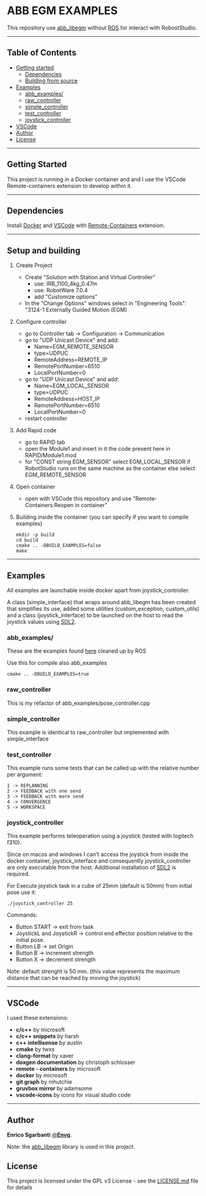 # **ABB EGM EXAMPLES**
This repository use [abb_libegm](https://github.com/ros-industrial/abb_libegm) without [ROS](https://www.ros.org) for interact with RobostStudio.

---
## **Table of Contents**

* [Getting started](#getting-started)
  * [Dependencies](#dependencies)
  * [Building from source](#building-from-source)
* [Examples](#examples)
    * [abb_examples/](#abb_examples)
    * [raw_controller](#raw_controller)
    * [simple_controller](#simple_controller)
    * [test_controller](#test_controller)
    * [joystick_controller](#joystick_controller)
* [VSCode](#vscode)
* [Author](#author)
* [License](#license)


---
## **Getting Started**
This project is running in a Docker container and and I use the VSCode Remote-containers extension to develop within it.


---
## **Dependencies**
Install [Docker](https://www.docker.com) and [VSCode](https://code.visualstudio.com) with [Remote-Containers](https://marketplace.visualstudio.com/items?itemName=ms-vscode-remote.remote-containers) extension.


---
## **Setup and building**
1. Create Project 
    - Create "Solution with Station and Virtual Controller"
        - use: IRB_1100_4kg_0.47m
        - use: RobotWare 7.0.4
        - add "Customize options"
    - In the "Change Options" windows select in "Engineering Tools": "3124-1 Externally Guided Motion (EGM)

2. Configure controller
    - go to Controller tab -> Configuration -> Communication 
    - go to "UDP Unicast Device" and add:
        - Name=EGM_REMOTE_SENSOR
        - type=UDPUC
        - RemoteAddress=REMOTE_IP
        - RemotePortNumber=6510
        - LocalPortNumber=0
    - go to "UDP Unicast Device" and add:
        - Name=EGM_LOCAL_SENSOR
        - type=UDPUC
        - RemoteAddress=HOST_IP
        - RemotePortNumber=6510
        - LocalPortNumber=0
    - restart controller

3. Add Rapid code
    - go to RAPID tab
    - open the Module1 and insert in it the code present here in RAPID/Module1.mod
    - for "CONST string EGM_SENSOR" select EGM_LOCAL_SENSOR if RobotStudio runs on the same machine as the container else select EGM_REMOTE_SENSOR

4. Open container
    - open with VSCode this repository and use "Remote-Containers:Reopen in container"

5. Building inside the container (you can specify if you want to compile examples)
    ~~~
    mkdir -p build
    cd build
    cmake .. -DBUILD_EXAMPLES=false
    make
    ~~~


---
## **Examples**
All examples are launchable inside docker apart from joystick_controller. 

A class (simple_interface) that wraps around abb_libegm has been created that simplifies its use, added some utilities (custom_exception, custom_utils) and a class (joystick_interface) to be launched on the host to read the joystick values using [SDL2](https://www.libsdl.org/download-2.0.php).


### **abb_examples/**
These are the examples found [here](https://github.com/ros-industrial/abb_libegm/issues/18) cleaned up by ROS

Use this for compile also abb_examples
~~~
cmake .. -DBUILD_EXAMPLES=true
~~~


### **raw_controller**
This is my refactor of abb_examples/pose_controller.cpp

### **simple_controller**
This example is identical to raw_controller but implemented with simple_interface

### **test_controller**
This example runs some tests that can be called up with the relative number per argument:
~~~
1 -> REPLANNING
2 -> FEEDBACK with one send
3 -> FEEDBACK with more send
4 -> CONVERGENCE
5 -> WORKSPACE
~~~


### **joystick_controller**
This example performs teleoperation using a joystick (tested with logitech f310).

Since on macos and windows I can't access the joystick from inside the docker container, joystick_interface and consequently joystick_controller are only executable from the host. Additional installation of [SDL2](https://www.libsdl.org/download-2.0.php) is required.

For Execute joystick task in a cube of 25mm (default is 50mm) from initial pose use it: 

~~~
./joystick_controller 25
~~~
Commands:
- Button START -> exit from task
- JoystickL and JoystickR -> control end effector position relative to the initial pose.
- Button LB -> set Origin
- Button B -> increment strength
- Button X -> decrement strength

Note: default strenght is 50 mm. (this value represents the maximum distance that can be reached by moving the joystick)


---
## **VSCode**
I used these extensions:
- **c/c++** by microsoft
- **c/c++ snippets** by harsh
- **c++ intellisense** by austin
- **cmake** by twxs
- **clang-format** by xaver
- **doxgen documentation** by christoph schlosser
- **remote - containers** by microsoft
- **docker** by microsoft
- **git graph** by mhutchie
- **gruvbox mirror** by adamsome
- **vscode-icons** by icons for visual studio code


---
## **Author**
**Enrico Sgarbanti** [@**Envq**](https://github.com/Envq).

Note: the [abb_libegm](https://github.com/ros-industrial/abb_libegm) library is used in this project.


## **License**
This project is licensed under the GPL v3 License - see the [LICENSE.md](LICENSE.md) file for details
